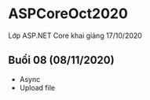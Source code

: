 # ASPCoreOct2020
Lớp ASP.NET Core khai giảng 17/10/2020

## Buổi 08 (08/11/2020)
* Async
* Upload file